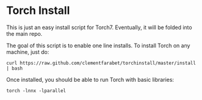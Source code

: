 Torch Install
=============

This is just an easy install script for Torch7. Eventually, it will be folded into the main repo.

The goal of this script is to enable one line installs. To install Torch on any machine, just do:

    curl https://raw.github.com/clementfarabet/torchinstall/master/install | bash

Once installed, you should be able to run Torch with basic libraries:

    torch -lnnx -lparallel
